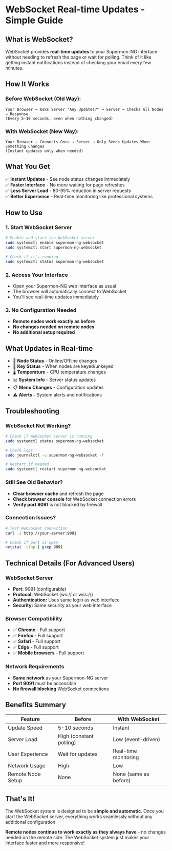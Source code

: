 # WebSocket Real-time Updates - Simple Guide

## What is WebSocket?

WebSocket provides **real-time updates** to your Supermon-NG interface without needing to refresh the page or wait for polling. Think of it like getting instant notifications instead of checking your email every few minutes.

## How It Works

### Before WebSocket (Old Way):
```
Your Browser → Asks Server "Any Updates?" → Server → Checks All Nodes → Response
(Every 5-10 seconds, even when nothing changed)
```

### With WebSocket (New Way):
```
Your Browser → Connects Once → Server → Only Sends Updates When Something Changes
(Instant updates only when needed)
```

## What You Get

✅ **Instant Updates** - See node status changes immediately  
✅ **Faster Interface** - No more waiting for page refreshes  
✅ **Less Server Load** - 80-95% reduction in server requests  
✅ **Better Experience** - Real-time monitoring like professional systems  

## How to Use

### 1. Start WebSocket Server
```bash
# Enable and start the WebSocket server
sudo systemctl enable supermon-ng-websocket
sudo systemctl start supermon-ng-websocket

# Check if it's running
sudo systemctl status supermon-ng-websocket
```

### 2. Access Your Interface
- Open your Supermon-NG web interface as usual
- The browser will automatically connect to WebSocket
- You'll see real-time updates immediately

### 3. No Configuration Needed
- **Remote nodes work exactly as before**
- **No changes needed on remote nodes**
- **No additional setup required**

## What Updates in Real-time

- 🔴 **Node Status** - Online/Offline changes
- 📡 **Key Status** - When nodes are keyed/unkeyed  
- 🌡️ **Temperature** - CPU temperature changes
- 📊 **System Info** - Server status updates
- 📋 **Menu Changes** - Configuration updates
- ⚠️ **Alerts** - System alerts and notifications

## Troubleshooting

### WebSocket Not Working?
```bash
# Check if WebSocket server is running
sudo systemctl status supermon-ng-websocket

# Check logs
sudo journalctl -u supermon-ng-websocket -f

# Restart if needed
sudo systemctl restart supermon-ng-websocket
```

### Still See Old Behavior?
- **Clear browser cache** and refresh the page
- **Check browser console** for WebSocket connection errors
- **Verify port 9091** is not blocked by firewall

### Connection Issues?
```bash
# Test WebSocket connection
curl -I http://your-server:9091

# Check if port is open
netstat -tlnp | grep 9091
```

## Technical Details (For Advanced Users)

### WebSocket Server
- **Port:** 9091 (configurable)
- **Protocol:** WebSocket (ws:// or wss://)
- **Authentication:** Uses same login as web interface
- **Security:** Same security as your web interface

### Browser Compatibility
- ✅ **Chrome** - Full support
- ✅ **Firefox** - Full support  
- ✅ **Safari** - Full support
- ✅ **Edge** - Full support
- ✅ **Mobile browsers** - Full support

### Network Requirements
- **Same network** as your Supermon-NG server
- **Port 9091** must be accessible
- **No firewall blocking** WebSocket connections

## Benefits Summary

| Feature | Before | With WebSocket |
|---------|--------|----------------|
| Update Speed | 5-10 seconds | Instant |
| Server Load | High (constant polling) | Low (event-driven) |
| User Experience | Wait for updates | Real-time monitoring |
| Network Usage | High | Low |
| Remote Node Setup | None | None (same as before) |

## That's It!

The WebSocket system is designed to be **simple and automatic**. Once you start the WebSocket server, everything works seamlessly without any additional configuration.

**Remote nodes continue to work exactly as they always have** - no changes needed on the remote side. The WebSocket system just makes your interface faster and more responsive!
